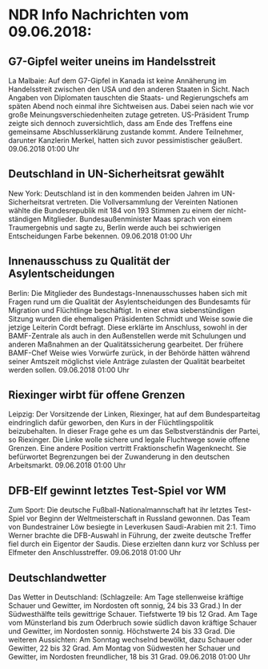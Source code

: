 # NDR Info Nachrichten vom 09.06.2018:


## G7-Gipfel weiter uneins im Handelsstreit
La Malbaie: Auf dem G7-Gipfel in Kanada ist keine Annäherung im Handelsstreit zwischen den USA und den anderen Staaten in Sicht. Nach Angaben von Diplomaten tauschten die Staats- und Regierungschefs am späten Abend noch einmal ihre Sichtweisen aus. Dabei seien nach wie vor große Meinungsverschiedenheiten zutage getreten. US-Präsident Trump zeigte sich dennoch zuversichtlich, dass am Ende des Treffens eine gemeinsame Abschlusserklärung zustande kommt. Andere Teilnehmer, darunter Kanzlerin Merkel, hatten sich zuvor pessimistischer geäußert. 09.06.2018 01:00 Uhr 

## Deutschland in UN-Sicherheitsrat gewählt
New York: Deutschland ist in den kommenden beiden Jahren im UN-Sicherheitsrat vertreten. Die Vollversammlung der Vereinten Nationen wählte die Bundesrepublik mit 184 von 193 Stimmen zu einem der nicht-ständigen Mitglieder. Bundesaußenminister Maas sprach von einem Traumergebnis und sagte zu, Berlin werde auch bei schwierigen Entscheidungen Farbe bekennen. 09.06.2018 01:00 Uhr 

## Innenausschuss zu Qualität der Asylentscheidungen
Berlin: Die Mitglieder des Bundestags-Innenausschusses haben sich mit Fragen rund um die Qualität der Asylentscheidungen des Bundesamts für Migration und Flüchtlinge beschäftigt. In einer etwa siebenstündigen Sitzung wurden die ehemaligen Präsidenten Schmidt und Weise sowie die jetzige Leiterin Cordt befragt. Diese erklärte im Anschluss, sowohl in der BAMF-Zentrale als auch in den Außenstellen werde mit Schulungen und anderen Maßnahmen an der Qualitätssicherung gearbeitet. Der frühere BAMF-Chef Weise wies Vorwürfe zurück, in der Behörde hätten während seiner Amtszeit möglichst viele Anträge zulasten der Qualität bearbeitet werden sollen. 09.06.2018 01:00 Uhr 

## Riexinger wirbt für offene Grenzen
Leipzig: Der Vorsitzende der Linken, Riexinger, hat auf dem Bundesparteitag eindringlich dafür geworben, den Kurs in der Flüchtlingspolitik beizubehalten. In dieser Frage gehe es um das Selbstverständnis der Partei, so Riexinger. Die Linke wolle sichere und legale Fluchtwege sowie offene Grenzen. Eine andere Position vertritt Fraktionschefin Wagenknecht. Sie befürwortet Begrenzungen bei der Zuwanderung in den deutschen Arbeitsmarkt. 09.06.2018 01:00 Uhr 

## DFB-Elf gewinnt letztes Test-Spiel vor WM
Zum Sport: Die deutsche Fußball-Nationalmannschaft hat ihr letztes Test-Spiel vor Beginn der Weltmeisterschaft in Russland gewonnen. Das Team von Bundestrainer Löw besiegte in Leverkusen Saudi-Arabien mit 2:1. Timo Werner brachte die DFB-Auswahl in Führung, der zweite deutsche Treffer fiel durch ein Eigentor der Saudis. Diese erzielten dann kurz vor Schluss per Elfmeter den Anschlusstreffer. 09.06.2018 01:00 Uhr 

## Deutschlandwetter
Das Wetter in Deutschland:
(Schlagzeile: Am Tage stellenweise kräftige Schauer und Gewitter, im Nordosten oft sonnig, 24 bis 33 Grad.) In der Südwesthälfte teils gewittrige Schauer. Tiefstwerte 19 bis 12 Grad. Am Tage vom Münsterland bis zum Oderbruch sowie südlich davon kräftige Schauer und Gewitter, im Nordosten sonnig. Höchstwerte 24 bis 33 Grad. Die weiteren Aussichten: Am Sonntag wechselnd bewölkt, dazu Schauer oder Gewitter, 22 bis 32 Grad. Am Montag von Südwesten her Schauer und Gewitter, im Nordosten freundlicher, 18 bis 31 Grad. 09.06.2018 01:00 Uhr 
